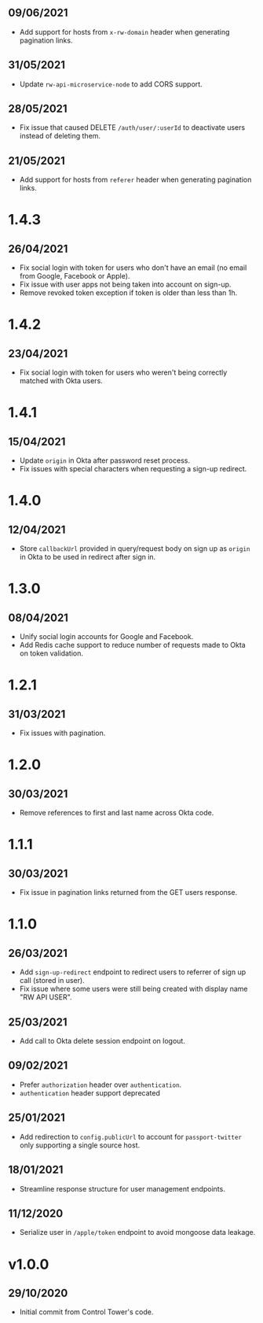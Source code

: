 ## 09/06/2021

- Add support for hosts from `x-rw-domain` header when generating pagination links.

## 31/05/2021

- Update `rw-api-microservice-node` to add CORS support.

## 28/05/2021

- Fix issue that caused DELETE `/auth/user/:userId` to deactivate users instead of deleting them.

## 21/05/2021

- Add support for hosts from `referer` header when generating pagination links.

# 1.4.3

## 26/04/2021

- Fix social login with token for users who don't have an email (no email from Google, Facebook or Apple).
- Fix issue with user apps not being taken into account on sign-up.
- Remove revoked token exception if token is older than less than 1h.

# 1.4.2

## 23/04/2021

- Fix social login with token for users who weren't being correctly matched with Okta users.

# 1.4.1

## 15/04/2021

- Update `origin` in Okta after password reset process.
- Fix issues with special characters when requesting a sign-up redirect.

# 1.4.0

## 12/04/2021

- Store `callbackUrl` provided in query/request body on sign up as `origin` in Okta to be used in redirect after sign in.

# 1.3.0

## 08/04/2021

- Unify social login accounts for Google and Facebook.
- Add Redis cache support to reduce number of requests made to Okta on token validation.

# 1.2.1

## 31/03/2021

- Fix issues with pagination.

# 1.2.0

## 30/03/2021

- Remove references to first and last name across Okta code.

# 1.1.1

## 30/03/2021

- Fix issue in pagination links returned from the GET users response.

# 1.1.0

## 26/03/2021

- Add `sign-up-redirect` endpoint to redirect users to referrer of sign up call (stored in user).
- Fix issue where some users were still being created with display name "RW API USER".

## 25/03/2021

- Add call to Okta delete session endpoint on logout.

## 09/02/2021

- Prefer `authorization` header over `authentication`.
- `authentication` header support deprecated

## 25/01/2021

- Add redirection to `config.publicUrl` to account for `passport-twitter` only supporting a single source host. 

## 18/01/2021

- Streamline response structure for user management endpoints.

## 11/12/2020

- Serialize user in `/apple/token` endpoint to avoid mongoose data leakage.

# v1.0.0

## 29/10/2020

- Initial commit from Control Tower's code.
